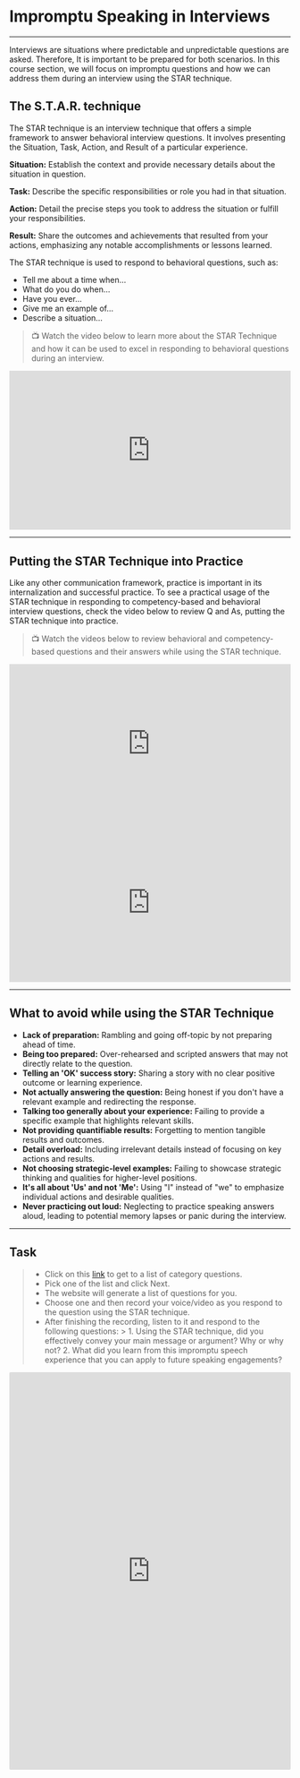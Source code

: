# Impromptu Speaking in Interviews
---

Interviews are situations where predictable and unpredictable questions are asked. Therefore, It is important to be prepared for both scenarios. In this course section, we will focus on impromptu questions and how we can address them during an interview using the STAR technique.

## The S.T.A.R. technique

The STAR technique is an interview technique that offers a simple framework to answer behavioral interview questions. It involves presenting the Situation, Task, Action, and Result of a particular experience.

**Situation:** Establish the context and provide necessary details about the situation in question.

**Task:** Describe the specific responsibilities or role you had in that situation.

**Action:** Detail the precise steps you took to address the situation or fulfill your responsibilities.

**Result:** Share the outcomes and achievements that resulted from your actions, emphasizing any notable accomplishments or lessons learned.

The STAR technique is used to respond to behavioral questions, such as:

- Tell me about a time when…
- What do you do when…
- Have you ever…
- Give me an example of…
- Describe a situation…

> 📺 Watch the video below to learn more about the STAR Technique and how it can be used to excel in responding to behavioral questions during an interview.

<div style="position: relative; padding-bottom: 56.25%; height: 0;"><iframe src="https://www.youtube.com/embed/Z2mAHau3Hwk?si=ykeMm82t-sTDdClr" title="YouTube video player" frameborder="0" allow="accelerometer; autoplay; clipboard-write; encrypted-media; gyroscope; picture-in-picture" allowfullscreen style="position: absolute; top: 0; left: 0; width: 100%; height: 100%;"></iframe></div>

---

## Putting the STAR Technique into Practice

Like any other communication framework, practice is important in its internalization and successful practice. To see a practical usage of the STAR technique in responding to competency-based and behavioral interview questions, check the video below to review  Q and As, putting the STAR technique into practice.

> 📺 Watch the videos below to review behavioral and competency-based questions and their answers while using the STAR technique.

<div style="position: relative; padding-bottom: 56.25%; height: 0;"><iframe src="https://www.youtube.com/embed/8u7TR30McFE?si=lzdRlV-6Npf7k-96" title="YouTube video player" frameborder="0" allow="accelerometer; autoplay; clipboard-write; encrypted-media; gyroscope; picture-in-picture" allowfullscreen style="position: absolute; top: 0; left: 0; width: 100%; height: 100%;"></iframe></div>

<div style="position: relative; padding-bottom: 56.25%; height: 0;"><iframe src="https://www.youtube.com/embed/vis9SLvnnBo?si=Q-RtSdCxP3kU-GCc" title="YouTube video player" frameborder="0" allow="accelerometer; autoplay; clipboard-write; encrypted-media; gyroscope; picture-in-picture" allowfullscreen style="position: absolute; top: 0; left: 0; width: 100%; height: 100%;"></iframe></div>

---

## What to avoid while using the STAR Technique

- **Lack of preparation:** Rambling and going off-topic by not preparing ahead of time.
- **Being too prepared:** Over-rehearsed and scripted answers that may not directly relate to the question.
- **Telling an 'OK' success story:** Sharing a story with no clear positive outcome or learning experience.
- **Not actually answering the question:** Being honest if you don't have a relevant example and redirecting the response.
- **Talking too generally about your experience:** Failing to provide a specific example that highlights relevant skills.
- **Not providing quantifiable results:** Forgetting to mention tangible results and outcomes.
- **Detail overload:** Including irrelevant details instead of focusing on key actions and results.
- **Not choosing strategic-level examples:** Failing to showcase strategic thinking and qualities for higher-level positions.
- **It's all about 'Us' and not 'Me':** Using "I" instead of "we" to emphasize individual actions and desirable qualities.
- **Never practicing out loud:** Neglecting to practice speaking answers aloud, leading to potential memory lapses or panic during the interview.

---

## Task

> - Click on this [link](https://interviewquestiongenerator.azurewebsites.net/) to get to a list of category questions. 
> - Pick one of the list and click Next. 
> - The website will generate a list of questions for you. 
> - Choose one and then record your voice/video as you respond to the question using the STAR technique. 
> - After finishing the recording, listen to it and respond to the following questions:             >     1. Using the STAR technique, did you effectively convey your main message or argument? Why or why not?
>     2. What did you learn from this impromptu speech experience that you can apply to future speaking engagements?

<div style="border:1px solid rgba(0,0,0,0.1);border-radius:2px;box-sizing:border-box;overflow:hidden;position:relative;width:100%;background:#F4F4F4"><iframe src="https://padlet.com/embed/eys0p5yn7dipvnd7" frameborder="0" allow="camera;microphone;geolocation" style="width:100%;height:708px;display:block;padding:0;margin:0"></iframe></div>
